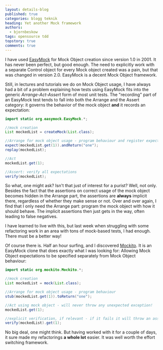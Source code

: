 ```yaml
---
layout: details-blog
published: true
categories: blogg teknik
heading: Yet another Mock framework
authors:
  - bjornbeskow
tags: opensource tdd
topstory: true
comments: true
---
```


I have used [EasyMock](http://www.easymock.org/) for Mock Object creation since version 1.0 in 2001. It has never been perfect, but good enough. The need to explicitly work with a separate Control object for every Mock object created was a pain, but that was changed in version 2.0. EasyMock is a decent Mock Object framework.

Still, in lectures and tutorials we do on Mock Object usage, I have always had a bit of a problem explaining how tests using EasyMock fits into the generic _Arrange-Act-Assert_ form of most unit tests. The "recording" part of an EasyMock test tends to fall into both the Arrange and the Assert category: it governs the behavior of the mock object **and** it records an expectation:

~~~ java
import static org.easymock.EasyMock.*;

//mock creation
List mockedList = createMock(List.class);

//Arrange for mock object usage - program behaviour and register expectation
expect(mockedList.get(1)).andReturn("one");
replay(mockedList);

//Act
mockedList.get(1);

//Assert: verify all expectations
verify(mockedList);
~~~

So what, one might ask? Isn't that just of interest for a purist? Well, not only. Besides the fact that the assertions on correct usage of the mock object becomes hidden in the Arrange part, the assertions are **always** implicit there, regardless of whether they make sense or not. Over and over again, I find that I only need the Arrange part: program the mock object with how it should behave. The implicit assertions then just gets in the way, often leading to false negatives.

I have learned to live with this, but last week when struggling with some refactoring work in an area with tons of mock-based tests, I had enough. There must be a better way!

Of course there is. Half an hour surfing, and I discovered [Mockito](http://code.google.com/p/mockito/). It is an EasyMock clone that does exactly what I was looking for: Allowing Mock Object expectations to be specified separately from Mock Object behaviour:

~~~ java
import static org.mockito.Mockito.*;

//mock creation
List mockedList = mock(List.class);

//Arrange for mock object usage - program behaviour
stub(mockedList.get(1)).toReturn("one");

//Act using mock object - will never throw any unexpected exception!
mockedList.get(1);

//explicit verification, if relevant - if it fails it will throw an assertion error here:
verify(mockedList).get(1);
~~~

No big deal, one might think. But having worked with it for a couple of days, it sure made my refactorings **a whole lot** easier. It was well worth the effort switching framework.
